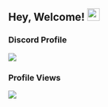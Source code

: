 ## Hey, Welcome! <img src="https://user-images.githubusercontent.com/74038190/226127923-0e8b7792-7b3c-462b-951b-63c96ba1a5af.gif" width="25" height="25">
### Discord Profile
[![](https://lanyard-profile-readme.vercel.app/api/690634258691391589)](https://discord.com/users/690634258691391589)
### Profile Views
![](https://komarev.com/ghpvc/?username=memte&color=c50808)
